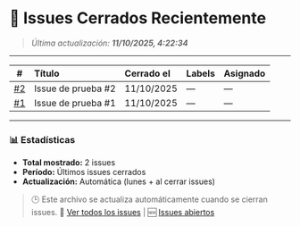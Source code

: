 # 🧩 Issues Cerrados Recientemente

> _Última actualización: **11/10/2025, 4:22:34**_

---

| # | Título | Cerrado el | Labels | Asignado |
|:-:|:--------|:------------|:--------|:----------|
| [#2](https://github.com/Damsonite/coding_with_friends/issues/2) | Issue de prueba #2 | 11/10/2025 | — | — |
| [#1](https://github.com/Damsonite/coding_with_friends/issues/1) | Issue de prueba #1 | 11/10/2025 | — | — |

---

### 📊 Estadísticas

- **Total mostrado:** 2 issues
- **Período:** Últimos issues cerrados
- **Actualización:** Automática (lunes + al cerrar issues)

> 🕒 Este archivo se actualiza automáticamente cuando se cierran issues.
> 💬 [Ver todos los issues](https://github.com/Damsonite/coding_with_friends/issues) | 🆕 [Issues abiertos](https://github.com/Damsonite/coding_with_friends/issues?q=is%3Aissue+is%3Aopen)
